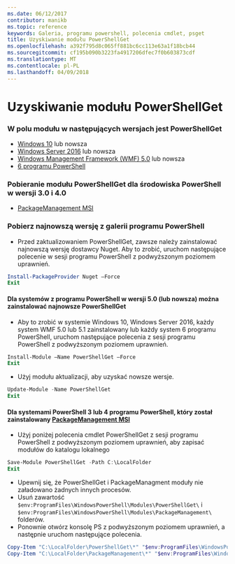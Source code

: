 ```yaml
---
ms.date: 06/12/2017
contributor: manikb
ms.topic: reference
keywords: Galeria, programu powershell, polecenia cmdlet, psget
title: Uzyskiwanie modułu PowerShellGet
ms.openlocfilehash: a392f795d8c065ff881bc6cc113e63a1f18bcb44
ms.sourcegitcommit: cf195b090b3223fa4917206dfec7f0b603873cdf
ms.translationtype: MT
ms.contentlocale: pl-PL
ms.lasthandoff: 04/09/2018
---
```

<a name="get-powershellget-module"></a>Uzyskiwanie modułu PowerShellGet
========================

### <a name="powershellget-is-an-in-box-module-in-the-following-releases"></a>W polu modułu w następujących wersjach jest PowerShellGet
- [Windows 10](https://www.microsoft.com/windows/get-windows-10) lub nowsza
- [Windows Server 2016](https://technet.microsoft.com/windows-server-docs/get-started/windows-server-2016) lub nowsza
- [Windows Management Framework (WMF) 5.0](https://www.microsoft.com/download/details.aspx?id=50395) lub nowsza
- [6 programu PowerShell](https://github.com/PowerShell/PowerShell/releases)

### <a name="get-powershellget-module-for-powershell-versions-30-and-40"></a>Pobieranie modułu PowerShellGet dla środowiska PowerShell w wersji 3.0 i 4.0
- [PackageManagement MSI](http://go.microsoft.com/fwlink/?LinkID=746217&clcid=0x409)

### <a name="get-the-latest-version-from-powershell-gallery"></a>Pobierz najnowszą wersję z galerii programu PowerShell

- Przed zaktualizowaniem PowerShellGet, zawsze należy zainstalować najnowszą wersję dostawcy Nuget. Aby to zrobić, uruchom następujące polecenie w sesji programu PowerShell z podwyższonym poziomem uprawnień.
```powershell
Install-PackageProvider Nuget –Force
Exit
```

#### <a name="for-systems-with-powershell-50-or-newer-you-can-install-the-latest-powershellget"></a>Dla systemów z programu PowerShell w wersji 5.0 (lub nowsza) można zainstalować najnowsze PowerShellGet
- Aby to zrobić w systemie Windows 10, Windows Server 2016, każdy system WMF 5.0 lub 5.1 zainstalowany lub każdy system 6 programu PowerShell, uruchom następujące polecenia z sesji programu PowerShell z podwyższonym poziomem uprawnień.
```powershell
Install-Module –Name PowerShellGet –Force
Exit
```

- Użyj modułu aktualizacji, aby uzyskać nowsze wersje.
```powershell
Update-Module -Name PowerShellGet
Exit
```

#### <a name="for-systems-running-powershell-3-or-powershell-4-that-have-installed-the-packagemanagement-msihttpgomicrosoftcomfwlinklinkid746217clcid0x409"></a>Dla systemami PowerShell 3 lub 4 programu PowerShell, który został zainstalowany [PackageManagement MSI](http://go.microsoft.com/fwlink/?LinkID=746217&clcid=0x409)

- Użyj poniżej polecenia cmdlet PowerShellGet z sesji programu PowerShell z podwyższonym poziomem uprawnień, aby zapisać modułów do katalogu lokalnego

```powershell
Save-Module PowerShellGet -Path C:\LocalFolder
Exit
```

- Upewnij się, że PowerShellGet i PackageManagment moduły nie załadowano żadnych innych procesów.
- Usuń zawartość `$env:ProgramFiles\WindowsPowerShell\Modules\PowerShellGet\` i `$env:ProgramFiles\WindowsPowerShell\Modules\PackageManagement\` folderów.
- Ponownie otwórz konsolę PS z podwyższonym poziomem uprawnień, a następnie uruchom następujące polecenia.

```powershell
Copy-Item "C:\LocalFolder\PowerShellGet\*" "$env:ProgramFiles\WindowsPowerShell\Modules\PowerShellGet\" -Recurse -Force
Copy-Item "C:\LocalFolder\PackageManagement\*" "$env:ProgramFiles\WindowsPowerShell\Modules\PackageManagement\" -Recurse -Force
```